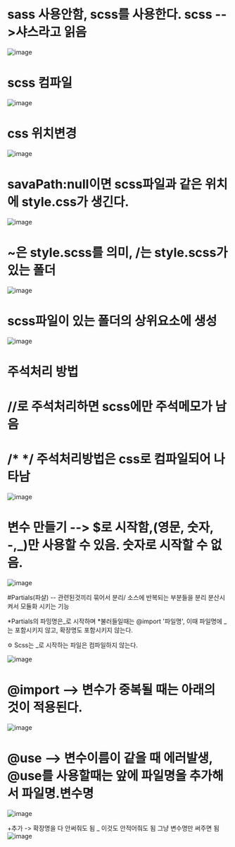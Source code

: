# sass 사용안함, scss를 사용한다. scss -->샤스라고 읽음
![image](https://github.com/yangjungmin/sass/assets/129017040/03664314-0df1-438d-a19e-9f2204503081)

# scss 컴파일
![image](https://github.com/yangjungmin/sass/assets/129017040/01ccb1a7-5202-4157-b265-83580bbad836)

# css 위치변경
![image](https://github.com/yangjungmin/sass/assets/129017040/94d1c1bb-51af-4533-a06c-36634ec9f5c0)

# savaPath:null이면 scss파일과 같은 위치에 style.css가 생긴다.
![image](https://github.com/yangjungmin/sass/assets/129017040/7c8908e0-0181-433e-9109-5e90c738fc80)

# ~은 style.scss를 의미, /는 style.scss가 있는 폴더
![image](https://github.com/yangjungmin/sass/assets/129017040/73f63609-9f50-4420-a058-a06da36323b8)

# scss파일이 있는 폴더의 상위요소에 생성
![image](https://github.com/yangjungmin/sass/assets/129017040/7b6ceb1f-77f3-461b-8431-76d2499ea941)

# 주석처리 방법
# //로 주석처리하면 scss에만 주석메모가 남음
# /*   */ 주석처리방법은 css로 컴파일되어 나타남
![image](https://github.com/yangjungmin/sass/assets/129017040/0afc6d05-d0ee-48d8-896b-72ac6fa29e7f)

# 변수 만들기 --> $로 시작함,(영문, 숫자, -,_)만 사용할 수 있음. 숫자로 시작할 수 없음.
![image](https://github.com/yangjungmin/sass/assets/129017040/5be7f4f0-ca9e-432e-adf5-1498f67db4a7)

#Partials(파샬)
-- 관련된것끼리 묶어서 분리/ 소스에 반복되는 부분들을 분리 분산시켜서 모듈화 시키는 기능

*Partials의 파밍명은_로 시작하며
*불러들일때는 @import '파일명', 이때 파일명에 _는 포함시키지 않고, 확장명도 포함시키지 않는다.

✡️ Scss는 _로 시작하는 파일은 컴파일하지 않는다.

![image](https://github.com/yangjungmin/sass/assets/129017040/1db59abe-1169-4f54-8d43-ca1c703c6a48)

# @import --> 변수가 중복될 때는 아래의 것이 적용된다.
![image](https://github.com/yangjungmin/sass/assets/129017040/dad65bbe-072f-4cf5-a152-24e513a0e5a0)


# @use  --> 변수이름이 같을 때 에러발생, @use를 사용할때는 앞에 파일명을 추가해서 파일명.변수명
![image](https://github.com/yangjungmin/sass/assets/129017040/045ff139-ec1b-462d-8b08-7ee08b0e1fdb)

+추가 -> 확장명을 다 안써줘도 됨 _ 이것도 안적어줘도 됨 그냥 변수명만 써주면 됨
![image](https://github.com/yangjungmin/sass/assets/129017040/c7f18d6b-d455-4a3a-954b-588ca0b2cde7)



